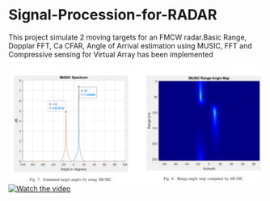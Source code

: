 # Signal-Procession-for-RADAR
This project simulate 2 moving targets for an FMCW radar.Basic Range, Dopplar FFT, Ca CFAR, Angle of Arrival estimation using MUSIC, FFT and Compressive sensing for Virtual Array has been implemented

![alt text](https://github.com/Mrahman17/Signal-Procession-for-RADAR/blob/main/music.PNG)
[![Watch the video](https://i.imgur.com/vKb2F1B.png)](https://github.com/Mrahman17/Signal-Procession-for-RADAR/blob/main/test%20day%20cmb.mp4)

